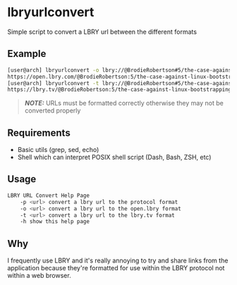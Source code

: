 # lbryurlconvert
Simple script to convert a LBRY url between the different formats

## Example

```sh
[user@arch] lbryurlconvert -o lbry://@BrodieRobertson#5/the-case-against-linux-bootstrapping#8
https://open.lbry.com/@BrodieRobertson:5/the-case-against-linux-bootstrapping:8
[user@arch] lbryurlconvert -t lbry://@BrodieRobertson#5/the-case-against-linux-bootstrapping#8
https://lbry.tv/@BrodieRobertson:5/the-case-against-linux-bootstrapping:8
```

> **_NOTE:_** URLs must be formatted correctly otherwise they may not be converted properly 

## Requirements

+ Basic utils (grep, sed, echo)
+ Shell which can interpret POSIX shell script (Dash, Bash, ZSH, etc)

## Usage

```sh
LBRY URL Convert Help Page
    -p <url> convert a lbry url to the protocol format
    -o <url> convert a lbry url to the open.lbry format
    -t <url> convert a lbry url to the lbry.tv format
    -h show this help page
```

## Why

I frequently use LBRY and it's really annoying to try and share links from the application because they're 
formatted for use within the LBRY protocol not within a web browser.
